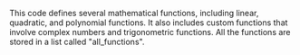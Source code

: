 This code defines several mathematical functions, including linear, quadratic, and polynomial functions. It also includes custom functions that involve complex numbers and trigonometric functions. All the functions are stored in a list called "all_functions".